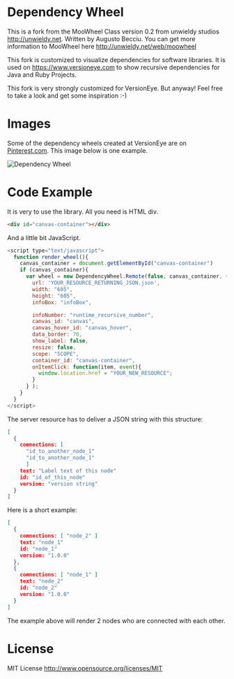 Dependency Wheel
================

This is a fork from the MooWheel Class version 0.2 from unwieldy studios <http://unwieldy.net>. Written by Augusto Becciu. You can get more information to MooWheel here <http://unwieldy.net/web/moowheel>

This fork is customized to visualize dependencies for software libraries.
It is used on <https://www.versioneye.com> to show recursive dependencies for Java and Ruby Projects.

This fork is very strongly customized for VersionEye. But anyway! Feel free to take a look and get some inspiration :-)

Images
==
Some of the dependency wheels created at VersionEye are on [Pinterest.com](http://pinterest.com/versioneye/pins/). This image below is one example.

![](http://robertreiz.files.wordpress.com/2013/05/screen-shot-2013-05-22-at-3-39-17-pm.png "Dependency Wheel")

Code Example
==
It is very to use the library. All you need is HTML div.

```html
<div id="canvas-container"></div>
```

And a little bit JavaScript.

```JavaScript
<script type="text/javascript">
  function render_wheel(){
    canvas_container = document.getElementById("canvas-container")
    if (canvas_container){
      var wheel = new DependencyWheel.Remote(false, canvas_container, {
        url: 'YOUR_RESOURCE_RETURNING_JSON.json',
        width: "605",
        height: "605",
        infoBox: "infoBox",

        infoNumber: "runtime_recursive_number",
        canvas_id: "canvas",
        canvas_hover_id: "canvas_hover",
        data_border: 70,
        show_label: false,
        resize: false,
        scope: "SCOPE",
        container_id: "canvas-container",
        onItemClick: function(item, event){
          window.location.href = "YOUR_NEW_RESOURCE";
        }
      } );
    }
  }
</script>
```

The server resource has to deliver a JSON string with this structure:

```JSON
[
  {
    connections: [
      "id_to_another_node_1"
      "id_to_another_node_1"
      ]
    text: "Label text of this node"
    id: "id_of_this_node"
    version: "version string"
  }
]
```

Here is a short example:

```JSON
[
  {
    connections: [ "node_2" ]
    text: "node_1"
    id: "node_1"
    version: "1.0.0"
  },
  {
    connections: [ "node_1" ]
    text: "node_2"
    id: "node_2"
    version: "1.0.0"
  }
]
```

The example above will render 2 nodes who are connected with each other.

License
==
MIT License <http://www.opensource.org/licenses/MIT>
